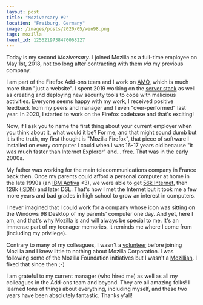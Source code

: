 ```yaml
---
layout: post
title: "Moziversary #2"
location: "Freiburg, Germany"
image: /images/posts/2020/05/win98.png
tags: mozilla
tweet_id: 1256219738470068227
---
```


Today is my second _Moziversary_. I joined Mozilla as a full-time employee on
May 1st, 2018, not too long after contracting with them _via_ my previous
company.

I am part of the Firefox Add-ons team and I work on
[AMO](https://addons.mozilla.org/), which is much more than "just a website". I
spent 2019 working on the [server
stack](https://github.com/mozilla/addons-server/) as well as creating and
deploying new security tools to cope with malicious activities. Everyone seems
happy with my work, I received positive feedback from my peers and manager and I
even "over-performed" last year. In 2020, I started to work on the Firefox
codebase and that's exciting!

Now, if I ask you to name the first thing about your current employer when you
think about it, what would it be? For me, and that might sound dumb but it is
the truth, my first thought is "Mozilla Firefox", that piece of software I
installed on every computer I could when I was 16-17 years old because "it was
much faster than Internet Explorer" and... free. That was in the early 2000s.

My father was working for the main telecommunications company in France back
then. Once my parents could afford a personal computer at home in the late 1990s
(an [IBM Aptiva](https://en.wikipedia.org/wiki/IBM_Aptiva) <3), we were able to
get [56k Internet](https://www.youtube.com/watch?v=gsNaR6FRuO0), then 128k
([ISDN](https://en.wikipedia.org/wiki/Integrated_Services_Digital_Network)) and
later DSL. That's how I met the Internet but it took me a few more years and bad
grades in high school to grow an interest in computers.

I never imagined that I could work for a company whose icon was sitting on the
Windows 98 Desktop of my parents' computer one day. And yet, here I am, and
that's why Mozilla is and will always be special to me. It's an immense part of
my teenager memories, it reminds me where I come from (including my privilege).

Contrary to many of my colleagues, I wasn't a
[volunteer](https://www.mozilla.org/en-US/contribute/) before joining Mozilla
and I knew little to nothing about Mozilla Corporation. I was following some of
the Mozilla Foundation initiatives but I wasn't a
[Mozillian](https://mozillians.org). I fixed that since then ;-)

I am grateful to my current manager (who hired me) as well as all my colleagues
in the Add-ons team and beyond. They are all amazing folks! I learned tons of
things about everything, including myself, and these two years have been
absolutely fantastic. Thanks y'all!
